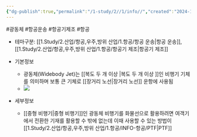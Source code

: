 ```yaml
---
{"dg-publish":true,"permalink":"/1-study/2//1/info//","created":"2024-11-20T21:02:29.476+09:00","updated":"2025-06-26T17:10:55.975+09:00"}
---
```


#광동체 #항공운송 #항공기제조 #항공 

- 테마구분: [[1.Study/2.산업/항공,우주,방위 산업/1.항공/항공 운송\|항공 운송]], [[1.Study/2.산업/항공,우주,방위 산업/1.항공/항공기 제조\|항공기 제조]]

- 기본정보
	- 광동체(Widebody Jet)는 [[복도 두 개 이상 \|복도 두 개 이상 ]]인 비행기 기체를 의미하며 보통 큰 기체로 [[장거리 노선\|장거리 노선]] 운항에 사용됨
	- ![](https://i.imgur.com/T9CYgY3.png)


- 세부정보
	- [[중형 비행기\|중형 비행기]]인 광동체 비행기를 화물선으로 활용하려면 여객기에서 전환한 기재를 활용할 수 밖에 없는데 이때 사용할 수 있는 방법이 [[1.Study/2.산업/항공,우주,방위 산업/1.항공/INFO-항공/PTF\|PTF]]

